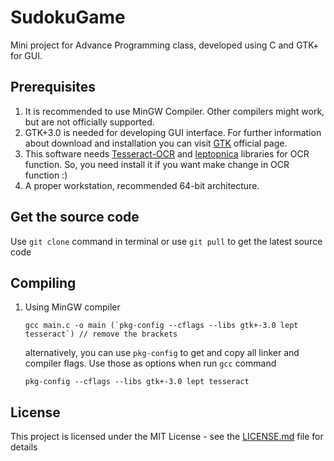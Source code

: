 # SudokuGame

Mini project for Advance Programming class, developed using C and GTK+ for GUI.

## Prerequisites

1. It is recommended to use MinGW Compiler. Other compilers might work, but are not officially supported.
2. GTK+3.0 is needed for developing GUI interface. For further information about download and installation you can visit [GTK](https://www.gtk.org/download/index.php) official page.
3. This software needs [Tesseract-OCR](https://github.com/tesseract-ocr/tesseract) and [leptopnica](http://www.leptonica.com/source/README.html) libraries for OCR function. So, you need install it if you want make change in OCR function :)
4. A proper workstation, recommended 64-bit architecture.

## Get the source code

Use `git clone` command in terminal or use `git pull` to get the latest source code

## Compiling

1. Using MinGW compiler</br>
    ```
    gcc main.c -o main (`pkg-config --cflags --libs gtk+-3.0 lept tesseract`) // remove the brackets
    ```

   alternatively, you can use `pkg-config` to get and copy all linker and compiler flags. Use those as options when run `gcc` command
    ```
    pkg-config --cflags --libs gtk+-3.0 lept tesseract
    ```


## License

This project is licensed under the MIT License - see the [LICENSE.md](LICENSE) file for details


